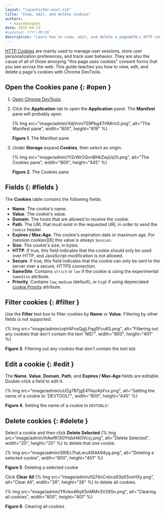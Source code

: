 ```yaml
---
layout: "layouts/doc-post.njk"
title: "View, edit, and delete cookies"
authors:
  - kaycebasques
date: 2015-04-13
#updated: YYYY-MM-DD
description: "Learn how to view, edit, and delete a page&#39;s HTTP cookies using Chrome DevTools."
---
```


[HTTP Cookies][1] are mainly used to manage user sessions, store user personalization preferences,
and track user behavior. They are also the cause of all of those annoying "this page uses cookies"
consent forms that you see across the web. This guide teaches you how to view, edit, and delete a
page's cookies with Chrome DevTools.

## Open the Cookies pane {: #open }

1.  [Open Chrome DevTools][2].
2.  Click the **Application** tab to open the **Application** panel. The **Manifest** pane will
    probably open.

    {% Img src="image/admin/VdjVnm7S9Pbg4THMrlc0.png", alt="The Manifest pane", width="800", height="619" %}

    **Figure 1**. The Manifest pane

3.  Under **Storage** expand **Cookies**, then select an origin.

    {% Img src="image/admin/Yl2rWrOQvnBHkZwjUzOi.png", alt="The Cookies pane", width="800", height="445" %}

    **Figure 2**. The Cookies pane

## Fields {: #fields }

The **Cookies** table contains the following fields:

- **Name**. The cookie's name.
- **Value**. The cookie's value.
- **Domain**. The hosts that are allowed to receive the cookie.
- **Path**. The URL that must exist in the requested URL in order to send the `Cookie` header.
- **Expires / Max-Age**. The cookie's expiration date or maximum age.
  For [session cookies][6] this value is always `Session`.
- **Size**. The cookie's size, in bytes.
- **HTTP**. If true, this field indicates that the cookie should only be used over HTTP, and
  JavaScript modification is not allowed.
- **Secure**. If true, this field indicates that the cookie can only be sent to the server over a
  secure, HTTPS connection.
- **SameSite**. Contains `strict` or `lax` if the cookie is using the experimental `SameSite`
  attribute.
- **Priority**. Contains `low`, `medium` (default), or `high` if using depreciated [cookie
  Priority][10] attribute.

## Filter cookies {: #filter }

Use the **Filter** text box to filter cookies by **Name** or **Value**. Filtering by other fields is
not supported.

{% Img src="image/admin/uqHAFnsQgjLFqg5Fcu6S.png", alt="Filtering out any cookies that don't contain the text 'NID'", width="800", height="401" %}

**Figure 3**. Filtering out any cookies that don't contain the text `NID`

## Edit a cookie {: #edit }

The **Name**, **Value**, **Domain**, **Path**, and **Expires / Max-Age** fields are editable.
Double-click a field to edit it.

{% Img src="image/admin/uUZg7B7jgE41Vaz4pYxx.png", alt="Setting the name of a cookie to 'DEVTOOL!'", width="800", height="445" %}

**Figure 4**. Setting the name of a cookie to `DEVTOOLS!`

## Delete cookies {: #delete }

Select a cookie and then click **Delete Selected**
{% Img src="image/admin/frAwfK150YtdxHAOVccj.png", alt="Delete Selected", width="20", height="20" %} to delete that one cookie.

{% Img src="image/admin/SRIEc7haLwu49I4A94yg.png", alt="Deleting a selected cookie", width="800", height="401" %}

**Figure 5**. Deleting a selected cookie

Click **Clear All** {% Img src="image/admin/tQ74nCvbca93aX5voHXy.png", alt="Clear All", width="26", height="26" %} to delete all
cookies.

{% Img src="image/admin/YKnko46qX5nMMn3V26Sn.png", alt="Clearing all cookies", width="800", height="401" %}

**Figure 6**. Clearing all cookies

[1]: https://developer.mozilla.org/en-US/docs/Web/HTTP/Cookies
[2]: /docs/devtools/open
[10]: https://bugs.chromium.org/p/chromium/issues/detail?id=232693
